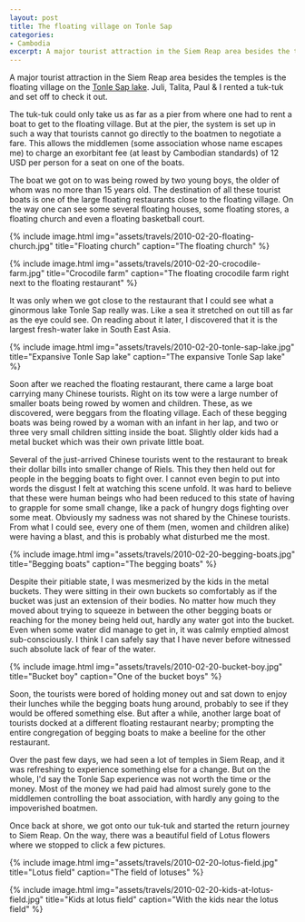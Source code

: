 ```yaml
---
layout: post
title: The floating village on Tonle Sap
categories:
- Cambodia
excerpt: A major tourist attraction in the Siem Reap area besides the temples is the floating village on the Tonle Sap lake. Juli, Talita, Paul & I rented a tuk-tuk and set off to check it out.
---
```


A major tourist attraction in the Siem Reap area besides the temples is the
floating village on the [Tonle Sap
lake](https://en.wikipedia.org/wiki/Tonl%C3%A9_Sap). Juli, Talita, Paul & I
rented a tuk-tuk and set off to check it out.

The tuk-tuk could only take us as far as a pier from where one had to rent a
boat to get to the floating village. But at the pier, the system is set up in
such a way that tourists cannot go directly to the boatmen to negotiate a fare.
This allows the middlemen (some association whose name escapes me) to charge an
exorbitant fee (at least by Cambodian standards) of 12 USD per person for a seat
on one of the boats.

The boat we got on to was being rowed by two young boys, the older of whom was
no more than 15 years old. The destination of all these tourist boats is one of
the large floating restaurants close to the floating village. On the way one can
see some several floating houses, some floating stores, a floating church and
even a floating basketball court.

{% include image.html
    img="assets/travels/2010-02-20-floating-church.jpg"
    title="Floating church"
    caption="The floating church" %}

{% include image.html
    img="assets/travels/2010-02-20-crocodile-farm.jpg"
    title="Crocodile farm"
    caption="The floating crocodile farm right next to the floating restaurant"
        %}

It was only when we got close to the restaurant that I could see what a
ginormous lake Tonle Sap really was. Like a sea it stretched on out till as far
as the eye could see. On reading about it later, I discovered that it is the
largest fresh-water lake in South East Asia.

{% include image.html
    img="assets/travels/2010-02-20-tonle-sap-lake.jpg"
    title="Expansive Tonle Sap lake"
    caption="The expansive Tonle Sap lake" %}

Soon after we reached the floating restaurant, there came a large boat carrying
many Chinese tourists. Right on its tow were a large number of smaller boats
being rowed by women and children. These, as we discovered, were beggars from
the floating village. Each of these begging boats was being rowed by a woman
with an infant in her lap, and two or three very small children sitting inside
the boat. Slightly older kids had a metal bucket which was their own private
little boat.

Several of the just-arrived Chinese tourists went to the restaurant to break
their dollar bills into smaller change of Riels. This they then held out for
people in the begging boats to fight over. I cannot even begin to put into words
the disgust I felt at watching this scene unfold. It was hard to believe that
these were human beings who had been reduced to this state of having to grapple
for some small change, like a pack of hungry dogs fighting over some meat.
Obviously my sadness was not shared by the Chinese tourists. From what I could
see, every one of them (men, women and children alike) were having a blast, and
this is probably what disturbed me the most.

{% include image.html
    img="assets/travels/2010-02-20-begging-boats.jpg"
    title="Begging boats"
    caption="The begging boats" %}

Despite their pitiable state, I was mesmerized by the kids in the metal buckets.
They were sitting in their own buckets so comfortably as if the bucket was just
an extension of their bodies. No matter how much they moved about trying to
squeeze in between the other begging boats or reaching for the money being held
out, hardly any water got into the bucket. Even when some water did manage to
get in, it was calmly emptied almost sub-consciously. I think I can safely say
that I have never before witnessed such absolute lack of fear of the water.

{% include image.html
    img="assets/travels/2010-02-20-bucket-boy.jpg"
    title="Bucket boy"
    caption="One of the bucket boys" %}

Soon, the tourists were bored of holding money out and sat down to enjoy their
lunches while the begging boats hung around, probably to see if they would be
offered something else. But after a while, another large boat of tourists docked
at a different floating restaurant nearby; prompting the entire congregation of
begging boats to make a beeline for the other restaurant.

Over the past few days, we had seen a lot of temples in Siem Reap, and it was
refreshing to experience something else for a change. But on the whole, I'd say
the Tonle Sap experience was not worth the time or the money. Most of the money
we had paid had almost surely gone to the middlemen controlling the boat
association, with hardly any going to the impoverished boatmen.

Once back at shore, we got onto our tuk-tuk and started the return journey to
Siem Reap. On the way, there was a beautiful field of Lotus flowers where we
stopped to click a few pictures.

{% include image.html
    img="assets/travels/2010-02-20-lotus-field.jpg"
    title="Lotus field"
    caption="The field of lotuses" %}

{% include image.html
    img="assets/travels/2010-02-20-kids-at-lotus-field.jpg"
    title="Kids at lotus field"
    caption="With the kids near the lotus field" %}
